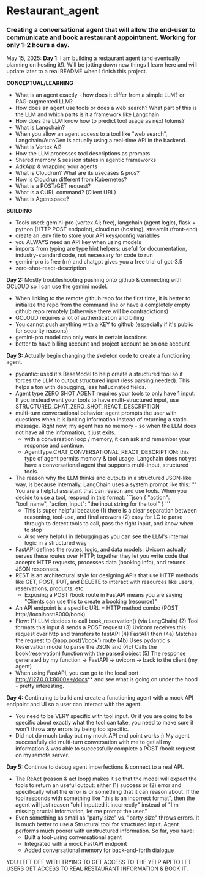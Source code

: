 # Restaurant_agent
### Creating a conversational agent that will allow the end-user to communicate and book a restaurant appointment. Working for only 1-2 hours a day.

May 15, 2025:
**Day 1:** I am building a restaurant agent (and eventually planning on hosting it!). Will be jotting down new things I learn here and will update later to a real README when I finish this project.

**CONCEPTUAL/LEARNING**
* What is an agent exactly - how does it differ from a simple LLM? or RAG-augmented LLM? 
* How does an agent use tools or does a web search? What part of this is the LLM and which parts is it a framework like Langchain
* How does the LLM know how to predict tool usage as next tokens?
* What is Langchain? 
* When you allow an agent access to a tool like "web search", Langchain/AutoGen is actually using a real-time API in the backend.
* What is Vertex AI?
* How the LLM processes tool descriptions as prompts
* Shared memory & session states in agentic frameworks
* AdkApp & wrapping your agents
* What is Cloudrun? What are its usecases & pros?
* How is Cloudrun different from Kubernetes?
* What is a POST/GET request?
* What is a CURL command? (Client URL)
* What is Agentspace?

**BUILDING**
* Tools used: gemini-pro (vertex AI; free), langchain (agent logic), flask + python (HTTP POST endpoint), cloud run (hosting), streamlit (front-end)
* create an .env file to store your API keys/config variables
* you ALWAYS need an API key when using models
* imports from typing are type hint helpers: useful for documentation, industry-standard code, not necessary for code to run
* gemini-pro is free (rn) and chatgpt gives you a free trial of gpt-3.5
* zero-shot-react-description

**Day 2:** Mostly troubleshooting pushing onto github & connecting with GCLOUD so I can use the gemini model.
* When linking to the remote github repo for the first time, it is better to initialize the repo from the command line or have a completely empty github repo remotely (otherwise there will be contradictions)
* GCLOUD requires a lot of authentication and billing
* You cannot push anything with a KEY to github (especially if it's public for security reasons)
* gemini-pro model can only work in certain locations
* better to have billing account and project account be on one account

**Day 3:** Actually begin changing the skeleton code to create a functioning agent.
* pydantic: used it's BaseModel to help create a structured tool so it forces the LLM to output structured input (less parsing needed). This helps a ton with debugging, less hallucinated fields.
* Agent type ZERO SHOT AGENT requires your tools to only have 1 input. If you instead want your tools to have multi-structured input, use STRUCTURED_CHAT_ZERO_SHOT_REACT_DESCRIPTION
* multi-turn conversational behavior: agent prompts the user with questions when it is lacking information instead of returning a static message. Right now, my agent has no memory - so when the LLM does not have all the information, it just exits.
    * with a conversation loop / memory, it can ask and remember your response and continue.
    * AgentType.CHAT_CONVERSATIONAL_REACT_DESCRIPTION: this type of agent permits memory & tool usage. Langchain does not yet have a conversational agent that supports multi-input, structured tools.
* The reason why the LLM thinks and outputs in a structured JSON-like way, is because internally, LangChain uses a system prompt like this: 
    ''' You are a helpful assistant that can reason and use tools.
        When you decide to use a tool, respond in this format:
        ```json
        {
        "action": "tool_name",
        "action_input": "the input string for the tool"
        }
        '''
    * This is super helpful because (1) there is a clear separation between reasoning, tool-use, and final answers (2) easy for LC to parse through to detect tools to call, pass the right input, and know when to stop
    * Also very helpful in debugging as you can see the LLM's internal logic in a structured way
* FastAPI defines the routes, logic, and data models; Uvicorn actually serves these routes over HTTP; together they let you write code that accepts HTTP requests, processes data (booking info), and returns JSON responses.
* REST is an architectural style for designing APIs that use HTTP methods like GET, POST, PUT, and DELETE to interact with resources like users, reservations, products, etc.
    * Exposing a POST /book route in FastAPI means you are saying "Clients can use this to create a booking (resource)"
* An API endpoint is a specific URL + HTTP method combo (POST http://localhost:8000/book)
* Flow: (1) LLM decides to call book_reservation() (via LangChain) (2) Tool formats this input & sends a POST request (3) Uvicorn receives this request over http and transfers to fastAPI (4) FastAPI then (4a) Matches the request to @app.post('/book') route (4b) Uses pydantic's Reservation model to parse the JSON and (4c) Calls the book(reservation) function with the parsed object (5) The response generated by my function -> FastAPI -> uvicorn -> back to the client (my agent)
* When using FastAPI, you can go to the local port http://127.0.0.1:8000**/docs** and see what is going on under the hood - pretty interesting. 

**Day 4:** Continuing to build and create a functioning agent with a mock API endpoint and UI so a user can interact with the agent.
* You need to be VERY specific with tool input. Or if you are going to be specific about exactly what the tool can take, you need to make sure it won't throw any errors by being too specific.
* Did not do much today but my mock API end point works :) My agent successfully did multi-turn conversation with me to get all my information & was able to successfully complete a POST /book request on my remote server.

**Day 5:** Continue to debug agent imperfections & connect to a real API.
* The ReAct (reason & act loop) makes it so that the model will expect the tools to return an useful output: either (1) success or (2) error and specifically what the error is or something that it can reason about. If the tool responds with something like "this is an incorrect format", then the agent will just reason "oh I inputted it incorrectly" instead of "I'm missing crucial information, let me prompt the user."
* Even something as small as "party size" vs. "party_size" throws errors. It is much better to use a Structural tool for structured input. Agent performs much poorer with unstructured information.
So far, you have:
    * Built a tool-using conversational agent
    * Integrated with a mock FastAPI endpoint
    * Added conversational memory for back-and-forth dialogue

YOU LEFT OFF WITH TRYING TO GET ACCESS TO THE YELP API TO LET USERS GET ACCESS TO REAL RESTAURANT INFORMATION & BOOK IT.